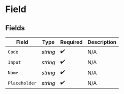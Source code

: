 # Field


## Fields

| Field              | Type               | Required           | Description        |
| ------------------ | ------------------ | ------------------ | ------------------ |
| `Code`             | *string*           | :heavy_check_mark: | N/A                |
| `Input`            | *string*           | :heavy_check_mark: | N/A                |
| `Name`             | *string*           | :heavy_check_mark: | N/A                |
| `Placeholder`      | *string*           | :heavy_check_mark: | N/A                |